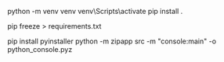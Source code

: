 python -m venv venv
venv\Scripts\activate
pip install .


pip freeze > requirements.txt



pip install pyinstaller
python -m zipapp src -m "console:main" -o python_console.pyz


